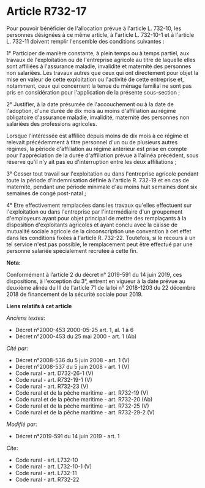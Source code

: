 # Article R732-17

Pour pouvoir bénéficier de l'allocation prévue à l'article L. 732-10, les personnes désignées à ce même article, à l'article
L. 732-10-1 et à l'article L. 732-11 doivent remplir l'ensemble des conditions suivantes : 

1° Participer de manière constante, à plein temps ou à temps partiel, aux travaux de l'exploitation ou de l'entreprise
agricole au titre de laquelle elles sont affiliées à l'assurance maladie, invalidité et maternité des personnes non
salariées. Les travaux autres que ceux qui ont directement pour objet la mise en valeur de cette exploitation ou l'activité
de cette entreprise et, notamment, ceux qui concernent la tenue du ménage familial ne sont pas pris en considération pour
l'application de la présente sous-section ; 

2° Justifier, à la date présumée de l'accouchement ou à la date de l'adoption, d'une durée de dix mois au moins d'affiliation
au régime obligatoire d'assurance maladie, invalidité, maternité des personnes non salariées des professions agricoles. 

Lorsque l'intéressée est affiliée depuis moins de dix mois à ce régime et relevait précédemment à titre personnel d'un ou de
plusieurs autres régimes, la période d'affiliation au régime antérieur est prise en compte pour l'appréciation de la durée
d'affiliation prévue à l'alinéa précédent, sous réserve qu'il n'y ait pas eu d'interruption entre les deux affiliations ; 

3° Cesser tout travail sur l'exploitation ou dans l'entreprise agricole pendant toute la période d'indemnisation définie à
l'article R. 732-19 et en cas de maternité, pendant une période minimale d'au moins huit semaines dont six semaines de congé
post-natal ; 

4° Etre effectivement remplacées dans les travaux qu'elles effectuent sur l'exploitation ou dans l'entreprise par
l'intermédiaire d'un groupement d'employeurs ayant pour objet principal de mettre des remplaçants à la disposition
d'exploitants agricoles et ayant conclu avec la caisse de mutualité sociale agricole de la circonscription une convention à
cet effet dans les conditions fixées à l'article R. 732-22. Toutefois, si le recours à un tel service n'est pas possible, le
remplacement peut être effectué par une personne salariée spécialement recrutée à cette fin.

**Nota:**

Conformément à l’article 2 du décret n° 2019-591 du 14 juin 2019, ces dispositions, à l'exception du 3°, entrent en vigueur à
la date prévue au deuxième alinéa du III de l'article 71 de la loi n° 2018-1203 du 22 décembre 2018 de financement de la
sécurité sociale pour 2019.

**Liens relatifs à cet article**

_Anciens textes_:

  - Décret n°2000-453 2000-05-25 art. 1, al. 1 à 6
  - Décret n°2000-453 du 25 mai 2000 - art. 1 (Ab)

_Cité par_:

  - Décret n°2008-536 du 5 juin 2008 - art. 1 (V)
  - Décret n°2008-537 du 5 juin 2008 - art. 1 (V)
  - Code rural - art. D732-26-1 (V)
  - Code rural - art. R732-19-1 (V)
  - Code rural - art. R732-23 (V)
  - Code rural et de la pêche maritime - art. R732-19 (V)
  - Code rural et de la pêche maritime - art. R732-20 (Ab)
  - Code rural et de la pêche maritime - art. R732-25 (V)
  - Code rural et de la pêche maritime - art. R732-29-2 (V)

_Modifié par_:

  - Décret n°2019-591 du 14 juin 2019 - art. 1

_Cite_:

  - Code rural - art. L732-10
  - Code rural - art. L732-10-1 (V)
  - Code rural - art. L732-11
  - Code rural - art. R732-22
